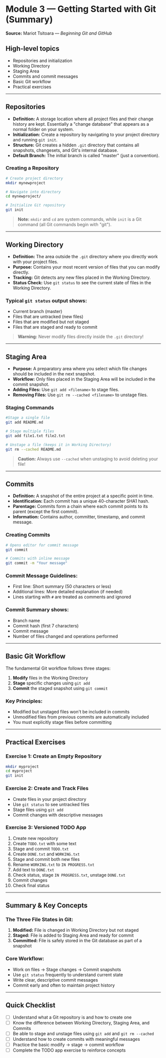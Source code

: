 # Module 3 — Getting Started with Git (Summary)
**Source:** Mariot Tsitoara — _Beginning Git and GitHub_
## High-level topics
-   Repositories and initialization
-   Working Directory
-   Staging Area
-   Commits and commit messages
-   Basic Git workflow
-   Practical exercises
---
## Repositories
-   **Definition:** A storage location where all project files and their change history are kept. Essentially a "change database" that appears as a normal folder on your system.
-   **Initialization:** Create a repository by navigating to your project directory and running `git init`.
-   **Structure:** Git creates a hidden `.git` directory that contains all snapshots, changesets, and Git's internal database.
-   **Default Branch:** The initial branch is called "master" (just a convention).
### Creating a Repository
```bash
# Create project directory
mkdir mynewproject

# Navigate into directory
cd mynewproject/

# Initialize Git repository
git init
```
> **Note:**  `mkdir` and `cd` are system commands, while `init` is a Git command (all Git commands begin with "git").
---
## Working Directory
-   **Definition:** The area outside the `.git` directory where you directly work with your project files.
-   **Purpose:** Contains your most recent version of files that you can modify directly.
-   **Tracking:** Git detects any new files placed in the Working Directory.
-   **Status Check:** Use `git status` to see the current state of files in the Working Directory.
### Typical `git status` output shows:
-   Current branch (master)
-   Files that are untracked (new files)
-   Files that are modified but not staged
-   Files that are staged and ready to commit
> **Warning:** Never modify files directly inside the `.git` directory!
---
## Staging Area
-   **Purpose:** A preparatory area where you select which file changes should be included in the next snapshot.
-   **Workflow:** Only files placed in the Staging Area will be included in the commit snapshot.
-   **Adding Files:** Use `git add <filename>` to stage files.
-   **Removing Files:** Use `git rm --cached <filename>` to unstage files.
### Staging Commands
```bash
#Stage a single file
git add README.md

# Stage multiple files
git add file1.txt file2.txt

# Unstage a file (keeps it in Working Directory)
git rm --cached README.md
```
> **Caution:** Always use `--cached` when unstaging to avoid deleting your file!
---
## Commits
-   **Definition:** A snapshot of the entire project at a specific point in time.
-   **Identification:** Each commit has a unique 40-character SHA1 hash.
-   **Parentage:** Commits form a chain where each commit points to its parent (except the first commit).
-   **Information:** Contains author, committer, timestamp, and commit message.
### Creating Commits
```bash
# Opens editor for commit message
git commit

# Commits with inline message
git commit -m "Your message"
```
### Commit Message Guidelines:
-   First line: Short summary (50 characters or less)
-   Additional lines: More detailed explanation (if needed)
-   Lines starting with `#` are treated as comments and ignored
### Commit Summary shows:
-   Branch name
-   Commit hash (first 7 characters)
-   Commit message
-   Number of files changed and operations performed
---
## Basic Git Workflow
The fundamental Git workflow follows three stages:
1.  **Modify** files in the Working Directory
2.  **Stage** specific changes using `git add`
3.  **Commit** the staged snapshot using `git commit`
### Key Principles:
-   Modified but unstaged files won't be included in commits
-   Unmodified files from previous commits are automatically included
-   You must explicitly stage files before committing
---
## Practical Exercises
### Exercise 1: Create an Empty Repository
```bash
mkdir myproject
cd myproject
git init
```
### Exercise 2: Create and Track Files
-   Create files in your project directory
-   Use `git status` to see untracked files
-   Stage files using `git add`
-   Commit changes with descriptive messages
### Exercise 3: Versioned TODO App
1.  Create new repository
2.  Create `TODO.txt` with some text
3.  Stage and commit `TODO.txt`
4.  Create `DONE.txt` and `WORKING.txt`
5.  Stage and commit both new files
6.  Rename `WORKING.txt` to `IN PROGRESS.txt`
7.  Add text to `DONE.txt`
8.  Check status, stage `IN PROGRESS.txt`, unstage `DONE.txt`
9.  Commit changes
10.  Check final status
---
## Summary & Key Concepts
### The Three File States in Git:
1.  **Modified:** File is changed in Working Directory but not staged
2.  **Staged:** File is added to Staging Area and ready for commit
3.  **Committed:** File is safely stored in the Git database as part of a snapshot
### Core Workflow:
-   Work on files → Stage changes → Commit snapshots
-   Use `git status` frequently to understand current state
-   Write clear, descriptive commit messages
-   Commit early and often to maintain project history
---
## Quick Checklist
- [ ]  Understand what a Git repository is and how to create one
- [ ]  Know the difference between Working Directory, Staging Area, and Commits
- [ ]  Be able to stage and unstage files using `git add` and `git rm --cached`
- [ ]  Understand how to create commits with meaningful messages
- [ ]  Practice the basic modify → stage → commit workflow
- [ ] Complete the TODO app exercise to reinforce concepts